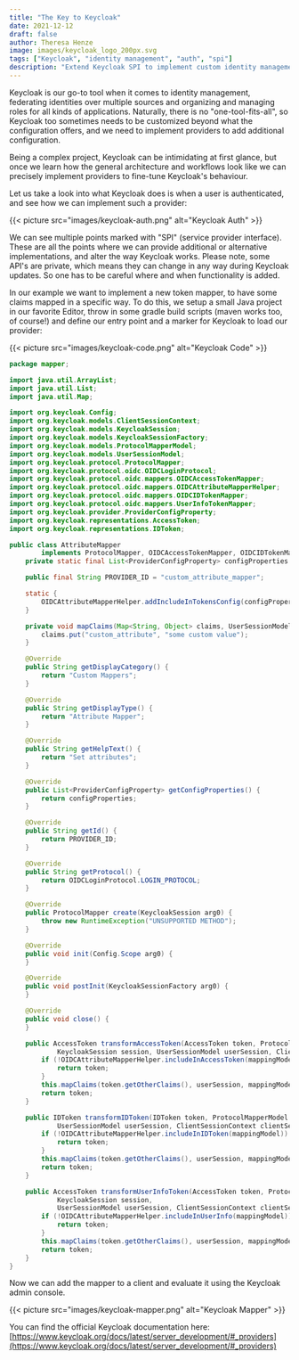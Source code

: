 ```yaml
---
title: "The Key to Keycloak"
date: 2021-12-12
draft: false
author: Theresa Henze
image: images/keycloak_logo_200px.svg
tags: ["Keycloak", "identity management", "auth", "spi"]
description: "Extend Keycloak SPI to implement custom identity management behaviour"
---
```


Keycloak is our go-to tool when it comes to identity management, federating identities over multiple sources and organizing and managing roles for all kinds of applications.
Naturally, there is no "one-tool-fits-all", so Keycloak too sometimes needs to be customized beyond what the configuration offers, and we need to implement providers to add additional configuration.

<!--more-->

Being a complex project, Keycloak can be intimidating at first glance, but once we learn how the general architecture and workflows look like we can precisely implement providers to fine-tune Keycloak's behaviour.

Let us take a look into what Keycloak does is when a user is authenticated, and see how we can implement such a provider:

{{< picture src="images/keycloak-auth.png" alt="Keycloak Auth" >}}

We can see multiple points marked with "SPI" (service provider interface). These are all the points where we can provide additional or alternative implementations, and alter the way Keycloak works.
Please note, some API's are private, which means they can change in any way during Keycloak updates. So one has to be careful where and when functionality is added.

In our example we want to implement a new token mapper, to have some claims mapped in a specific way.
To do this, we setup a small Java project in our favorite Editor, throw in some gradle build scripts (maven works too, of course!) and define our entry point and a marker for Keycloak to load our provider:

{{< picture src="images/keycloak-code.png" alt="Keycloak Code" >}}

```java
package mapper;

import java.util.ArrayList;
import java.util.List;
import java.util.Map;

import org.keycloak.Config;
import org.keycloak.models.ClientSessionContext;
import org.keycloak.models.KeycloakSession;
import org.keycloak.models.KeycloakSessionFactory;
import org.keycloak.models.ProtocolMapperModel;
import org.keycloak.models.UserSessionModel;
import org.keycloak.protocol.ProtocolMapper;
import org.keycloak.protocol.oidc.OIDCLoginProtocol;
import org.keycloak.protocol.oidc.mappers.OIDCAccessTokenMapper;
import org.keycloak.protocol.oidc.mappers.OIDCAttributeMapperHelper;
import org.keycloak.protocol.oidc.mappers.OIDCIDTokenMapper;
import org.keycloak.protocol.oidc.mappers.UserInfoTokenMapper;
import org.keycloak.provider.ProviderConfigProperty;
import org.keycloak.representations.AccessToken;
import org.keycloak.representations.IDToken;

public class AttributeMapper
        implements ProtocolMapper, OIDCAccessTokenMapper, OIDCIDTokenMapper, UserInfoTokenMapper {
    private static final List<ProviderConfigProperty> configProperties = new ArrayList<>();

    public final String PROVIDER_ID = "custom_attribute_mapper";

    static {
        OIDCAttributeMapperHelper.addIncludeInTokensConfig(configProperties, AttributeMapper.class);
    }

    private void mapClaims(Map<String, Object> claims, UserSessionModel userSession, Map<String, String> config) {
        claims.put("custom_attribute", "some custom value");
    }

    @Override
    public String getDisplayCategory() {
        return "Custom Mappers";
    }

    @Override
    public String getDisplayType() {
        return "Attribute Mapper";
    }

    @Override
    public String getHelpText() {
        return "Set attributes";
    }

    @Override
    public List<ProviderConfigProperty> getConfigProperties() {
        return configProperties;
    }

    @Override
    public String getId() {
        return PROVIDER_ID;
    }

    @Override
    public String getProtocol() {
        return OIDCLoginProtocol.LOGIN_PROTOCOL;
    }

    @Override
    public ProtocolMapper create(KeycloakSession arg0) {
        throw new RuntimeException("UNSUPPORTED METHOD");
    }

    @Override
    public void init(Config.Scope arg0) {
    }

    @Override
    public void postInit(KeycloakSessionFactory arg0) {
    }

    @Override
    public void close() {
    }

    public AccessToken transformAccessToken(AccessToken token, ProtocolMapperModel mappingModel,
            KeycloakSession session, UserSessionModel userSession, ClientSessionContext clientSessionCtx) {
        if (!OIDCAttributeMapperHelper.includeInAccessToken(mappingModel)) {
            return token;
        }
        this.mapClaims(token.getOtherClaims(), userSession, mappingModel.getConfig());
        return token;
    }

    public IDToken transformIDToken(IDToken token, ProtocolMapperModel mappingModel, KeycloakSession session,
            UserSessionModel userSession, ClientSessionContext clientSessionCtx) {
        if (!OIDCAttributeMapperHelper.includeInIDToken(mappingModel)) {
            return token;
        }
        this.mapClaims(token.getOtherClaims(), userSession, mappingModel.getConfig());
        return token;
    }

    public AccessToken transformUserInfoToken(AccessToken token, ProtocolMapperModel mappingModel,
            KeycloakSession session,
            UserSessionModel userSession, ClientSessionContext clientSessionCtx) {
        if (!OIDCAttributeMapperHelper.includeInUserInfo(mappingModel)) {
            return token;
        }
        this.mapClaims(token.getOtherClaims(), userSession, mappingModel.getConfig());
        return token;
    }
}
```

Now we can add the mapper to a client and evaluate it using the Keycloak admin console.

{{< picture src="images/keycloak-mapper.png" alt="Keycloak Mapper" >}}

You can find the official Keycloak documentation here: [https://www.keycloak.org/docs/latest/server_development/#_providers](https://www.keycloak.org/docs/latest/server_development/#_providers)
